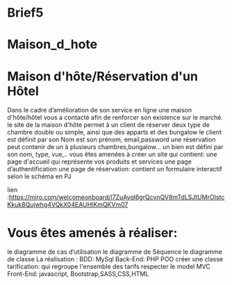 # Brief5
# Maison_d_hote
# Maison d'hôte/Réservation d'un Hôtel  

Dans le cadre d’amélioration de son service en ligne une maison d'hôte/hôtel vous a contacté afin de renforcer son existence sur le marché. 
le  site de la maison d'hôte permet à un client de réserver deux type de chambre double ou simple, ainsi que des apparts et des bungalow
le client est définit par son Nom est son prénom, email,password
une réservation peut contenir de un à plusieurs chambres,bungalow…
un bien est défini par son nom, type, vue,..
vous êtes amenées à créer un site qui contient:
une page d'accueil qui représente vos produits et services
une page d’authentification
une page de réservation: contient un formulaire interactif selon le schéma en PJ

lien :https://miro.com/welcomeonboard/l7ZuAyql6grQcvnQV8mTdLSJtUMrOIstcKkuk8Qujwhg4VQkX04EAUHlKmQKVm07


# Vous êtes amenés à réaliser:
le diagramme de cas d’utilisation
le diagramme de Séquence
le diagramme de classe La réalisation :
BDD: MySql
Back-End: PHP
POO 
créer une classe tarification: qui regroupe l'ensemble des tarifs
respecter le model MVC
Front-End: javascript, Bootstrap,SASS,CSS,HTML
